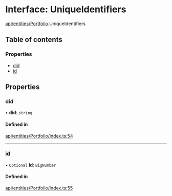 # Interface: UniqueIdentifiers

[api/entities/Portfolio](../wiki/api.entities.Portfolio).UniqueIdentifiers

## Table of contents

### Properties

- [did](../wiki/api.entities.Portfolio.UniqueIdentifiers#did)
- [id](../wiki/api.entities.Portfolio.UniqueIdentifiers#id)

## Properties

### did

• **did**: `string`

#### Defined in

[api/entities/Portfolio/index.ts:54](https://github.com/PolymeshAssociation/polymesh-sdk/blob/91c2d2d8/src/api/entities/Portfolio/index.ts#L54)

___

### id

• `Optional` **id**: `BigNumber`

#### Defined in

[api/entities/Portfolio/index.ts:55](https://github.com/PolymeshAssociation/polymesh-sdk/blob/91c2d2d8/src/api/entities/Portfolio/index.ts#L55)
